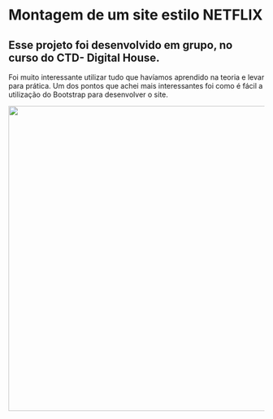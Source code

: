 # Montagem de um site estilo NETFLIX

## Esse projeto foi desenvolvido em grupo, no curso do CTD- Digital House. 

Foi muito interessante utilizar tudo que havíamos aprendido na teoria e levar para prática. Um dos pontos que achei mais interessantes foi como é fácil a utilização do Bootstrap para desenvolver o site. 

<p align="center">
    <img width="600" src='src/checkpoin 3/assets/clipemaker.gif'
</p>
  


